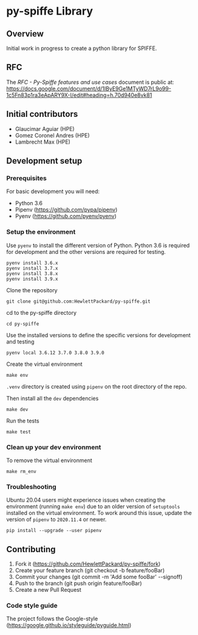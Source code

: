 # py-spiffe Library

## Overview
Initial work in progress to create a python library for SPIFFE.

## RFC

The _RFC - Py-Spiffe features and use cases_ document is public at: https://docs.google.com/document/d/1IByE9Ge1MTyWD7rL9o99-1c5Fn83p1ra3eApARY9X-I/edit#heading=h.70d940e8vk81

## Initial contributors
* Glaucimar Aguiar (HPE)
* Gomez Coronel Andres (HPE)
* Lambrecht Max (HPE)


## Development setup

### Prerequisites
For basic development you will need:

* Python 3.6
* Pipenv (https://github.com/pypa/pipenv)
* Pyenv (https://github.com/pyenv/pyenv)

### Setup the environment

Use `pyenv` to install the different version of Python.
Python 3.6 is required for development and the other versions are required for testing.
```
pyenv install 3.6.x
pyenv install 3.7.x
pyenv install 3.8.x
pyenv install 3.9.x
```

Clone the repository
```
git clone git@github.com:HewlettPackard/py-spiffe.git
```

cd to the py-spiffe directory
```
cd py-spiffe
```

Use the installed versions to define the specific versions for development and testing
```
pyenv local 3.6.12 3.7.0 3.8.0 3.9.0
```

Create the virtual environment
```
make env
```
`.venv` directory is created using `pipenv` on the root directory of the repo.


Then install all the `dev` dependencies
```
make dev
```

Run the tests
```
make test
```

### Clean up your dev environment

To remove the virtual environment
```
make rm_env
```

### Troubleshooting
Ubuntu 20.04 users might experience issues when creating the environment (running `make env`) due to an older version of `setuptools` installed on the virtual environment.
To work around this issue, update the version of `pipenv` to `2020.11.4` or newer.
```
pip install --upgrade --user pipenv
```

## Contributing
1. Fork it (https://github.com/HewlettPackard/py-spiffe/fork)
2. Create your feature branch (git checkout -b feature/fooBar)
3. Commit your changes (git commit -m 'Add some fooBar' --signoff)
4. Push to the branch (git push origin feature/fooBar)
5. Create a new Pull Request

### Code style guide
The project follows the Google-style (https://google.github.io/styleguide/pyguide.html)
